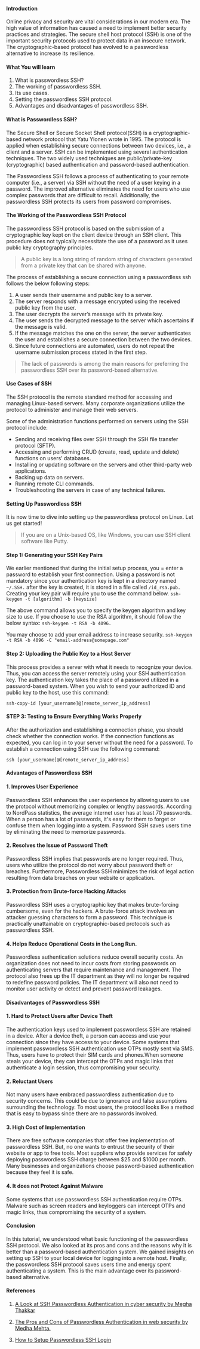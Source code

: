 #### Introduction

Online privacy and security are vital considerations in our modern era. The high value of information has caused a need to implement better security practices and strategies. The secure shell host protocol (SSH) is one of the important security protocols used to protect data in an insecure network. The cryptographic-based protocol has evolved to a passwordless alternative to increase its resilience.

#### What You will learn

1. What is passwordless SSH?
2. The working of passwordless SSH.
3. Its use cases.
4. Setting the passwordless SSH protocol.
5. Advantages and disadvantages of passwordless SSH.

#### What is Passwordless SSH?

The Secure Shell or Secure Socket Shell protocol(SSH) is a cryptographic-based network protocol that Yatu Ylonen wrote in 1995. The protocol is applied when establishing secure connections between two devices, i.e., a client and a server. SSH can be implemented using several authentication techniques. The two widely used techniques are public/private-key (cryptographic) based authentication and password-based authentication.

The Passwordless SSH follows a process of authenticating to your remote computer (i.e., a server) via SSH without the need of a user keying in a password. The improved alternative eliminates the need for users who use complex passwords that are difficult to recall. Additionally, the passwordless SSH protects its users from password compromises. 

#### The Working of the Passwordless SSH Protocol

The passwordless SSH protocol is based on the submission of a cryptographic key kept on the client device through an SSH client. 
This procedure does not typically necessitate the use of a password as it uses public key cryptography principles.

> A public key is a long string of random string of characters generated from a private key that can be shared with anyone. 

The process of establishing a secure connection using a passwordless ssh follows the below following steps:
1.	A user sends their username and public key to a server. 
2.	The server responds with a message encrypted using the received public key from the user. 
3.	The user decrypts the server’s message with its private key. 
4.	The user sends the decrypted message to the server which ascertains if the message is valid.
5.	If the message matches the one on the server, the server authenticates the user and establishes a secure connection between the two devices. 
6.	Since future connections are automated, users do not repeat the username submission process stated in the first step.

> The lack of passwords is among the main reasons for preferring the passwordless SSH over its password-based alternative.

#### Use Cases of SSH
The SSH protocol is the remote standard method for accessing and managing Linux-based servers. Many corporate organizations utilize the protocol to administer and manage their web servers.

Some of the administration functions performed on servers using the SSH protocol include:

- Sending and receiving files over SSH through the SSH file transfer protocol (SFTP).
- Accessing and performing CRUD (create, read, update and delete) functions on users’ databases.
- Installing or updating software on the servers and other third-party web applications.
- Backing up data on servers.
- Running remote CLI commands.
- Troubleshooting the servers in case of any technical failures.

#### Setting Up Passwordless SSH
It is now time to dive into setting up the passwordless protocol on Linux. Let us get started!
> If you are on a Unix-based OS, like Windows, you can use SSH client software like Putty. 

#### Step 1: Generating your SSH Key Pairs

We earlier mentioned that during the initial setup process, you = enter a password to establish your first connection. Using a password is not mandatory since your authentication key is kept in a directory named `~/.SSH.` after the key is created, it is stored in a file called `/id_rsa.pub.` 
Creating your key pair will require you to use the command below. 
`ssh-keygen -t [algorithm] -b [keysize]`

The above command allows you to specify the keygen algorithm and key size to use. If you choose to use the RSA algorithm, it should follow the below syntax:
`ssh-keygen -t RSA -b 4096.`

You may choose to add your email address to increase security.
`ssh-keygen -t RSA -b 4096 -C "email-address@somepage.com"`

#### Step 2: Uploading the Public Key to a Host Server
This process provides a server with what it needs to recognize your device. Thus, you can access the server remotely using your SSH authentication key. The authentication key takes the place of a password utilized in a password-based system.
When you wish to send your authorized ID and public key to the host, use this command:

`ssh-copy-id [your_username]@[remote_server_ip_address]`
#### STEP 3: Testing to Ensure Everything Works Properly

After the authorization and establishing a connection phase, you should check whether the connection works. If the connection functions as expected, you can log in to your server without the need for a password. 
To establish a connection using SSH use the following command:

`ssh [your_username]@[remote_server_ip_address]`

#### Advantages of Passwordless SSH
#### 1. Improves User Experience 

Passwordless SSH enhances the user experience by allowing users to use the protocol without memorizing complex or lengthy passwords. According to NordPass statistics, the average internet user has at least 70 passwords. When a person has a lot of passwords, it's easy for them to forget or confuse them when logging into a system. Password SSH saves users time by eliminating the need to memorize passwords.
#### 2. Resolves the Issue of Password Theft

Passwordless SSH implies that passwords are no longer required. Thus, users who utilize the protocol do not worry about password theft or breaches. Furthermore, Passwordless SSH minimizes the risk of legal action resulting from data breaches on your website or application. 
#### 3. Protection from Brute-force Hacking Attacks

Passwordless SSH uses a cryptographic key that makes brute-forcing cumbersome, even for the hackers. A brute-force attack involves an attacker guessing characters to form a password. This technique is practically unattainable on cryptographic-based protocols such as passwordless SSH.

#### 4. Helps Reduce Operational Costs in the Long Run.

Passwordless authentication solutions reduce overall security costs. An organization does not need to incur costs from storing passwords on authenticating servers that require maintenance and management. 
The protocol also frees up the IT department as they will no longer be required to redefine password policies. The IT department will also not need to monitor user activity or detect and prevent password leakages.
#### Disadvantages of Passwordless SSH
#### 1. Hard to Protect Users after Device Theft
The authentication keys used to implement passwordless SSH are retained in a device. After a device theft, a person can access and use your connection since they have access to your device. Some systems that implement passwordless SSH authentication use OTPs mostly sent via SMS. Thus, users have to protect their SIM cards and phones.When someone steals your device, they can intercept the OTPs and magic links that authenticate a login session, thus compromising your security.


#### 2. Reluctant Users
Not many users have embraced passwordless authentication due to security concerns. This could be due to ignorance and false assumptions surrounding the technology. To most users, the protocol looks like a method that is easy to bypass since there are no passwords involved.
#### 3. High Cost of Implementation

There are free software companies that offer free implementation of passwordless SSH. But, no one wants to entrust the security of their website or app to free tools. Most suppliers who provide services for safely deploying passwordless SSH charge between $25 and $1000 per month. Many businesses and organizations choose password-based authentication because they feel it is safe. 
#### 4. It does not Protect Against Malware
Some systems that use passwordless SSH authentication require OTPs. Malware such as screen readers and keyloggers can intercept OTPs and magic links, thus compromising the security of a system.

#### Conclusion
In this tutorial, we understood what basic functioning of the passwordless SSH protocol. We also looked at its pros and cons and the reasons why it is better than a password-based authentication system. 
We gained insights on setting up SSH to your local device for logging into a remote host. Finally, the passwordless SSH protocol saves users time and energy spent authenticating a system. This is the main advantage over its password-based alternative.

#### References
1. [A Look at SSH Passwordless Authentication in cyber security by Megha Thakkar](https://sectigostore.com/blog/what-is-passwordless-ssh-a-look-at-ssh-passwordless-authentication/)

2. [The Pros and Cons of Passwordless Authentication in web security by Medha Mehta.](https://sectigostore.com/blog/the-pros-and-cons-of-passwordless-authentication/)

3. [How to Setup Passwordless SSH Login](https://linuxize.com/post/how-to-setup-passwordless-ssh-login/)


